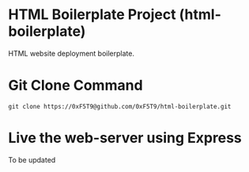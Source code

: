 #  HTML Boilerplate Project (html-boilerplate)

HTML website deployment boilerplate.

# Git Clone Command

`git clone https://0xF5T9@github.com/0xF5T9/html-boilerplate.git`

# Live the web-server using Express

To be updated